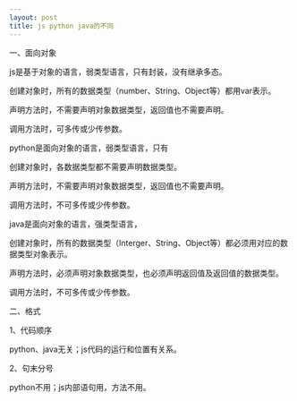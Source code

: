 ```yaml
---
layout: post
title: js python java的不同
---
```


一、面向对象

js是基于对象的语言，弱类型语言，只有封装，没有继承多态。

创建对象时，所有的数据类型（number、String、Object等）都用var表示。

声明方法时，不需要声明对象数据类型，返回值也不需要声明。

调用方法时，可多传或少传参数。



python是面向对象的语言，弱类型语言，只有

创建对象时，各数据类型都不需要声明数据类型。

声明方法时，不需要声明对象数据类型，返回值也不需要声明。

调用方法时，不可多传或少传参数。



java是面向对象的语言，强类型语言，

创建对象时，所有的数据类型（Interger、String、Object等）都必须用对应的数据类型对象表示。

声明方法时，必须声明对象数据类型，也必须声明返回值及返回值的数据类型。

调用方法时，不可多传或少传参数。



二、格式

1、代码顺序

python、java无关；js代码的运行和位置有关系。

2、句末分号

python不用；js内部语句用，方法不用。




